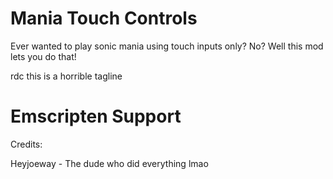 # Mania Touch Controls
Ever wanted to play sonic mania using touch inputs only? No? Well this mod lets you do that!

rdc this is a horrible tagline

# Emscripten Support

Credits:

Heyjoeway - The dude who did everything lmao
